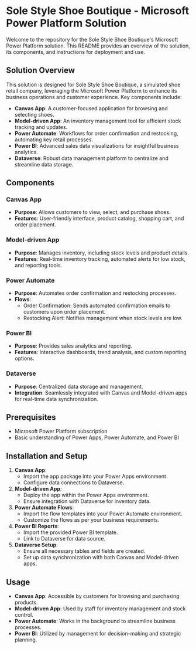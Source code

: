 # Sole Style Shoe Boutique - Microsoft Power Platform Solution

Welcome to the repository for the Sole Style Shoe Boutique's Microsoft Power Platform solution. This README provides an overview of the solution, its components, and instructions for deployment and use.

## Solution Overview

This solution is designed for Sole Style Shoe Boutique, a simulated shoe retail company, leveraging the Microsoft Power Platform to enhance its business operations and customer experience. Key components include:

- **Canvas App**: A customer-focused application for browsing and selecting shoes.
- **Model-driven App**: An inventory management tool for efficient stock tracking and updates.
- **Power Automate**: Workflows for order confirmation and restocking, automating key retail processes.
- **Power BI**: Advanced sales data visualizations for insightful business analytics.
- **Dataverse**: Robust data management platform to centralize and streamline data storage.

## Components

### Canvas App

- **Purpose**: Allows customers to view, select, and purchase shoes.
- **Features**: User-friendly interface, product catalog, shopping cart, and order placement.

### Model-driven App

- **Purpose**: Manages inventory, including stock levels and product details.
- **Features**: Real-time inventory tracking, automated alerts for low stock, and reporting tools.

### Power Automate

- **Purpose**: Automates order confirmation and restocking processes.
- **Flows**:
  - Order Confirmation: Sends automated confirmation emails to customers upon order placement.
  - Restocking Alert: Notifies management when stock levels are low.

### Power BI

- **Purpose**: Provides sales analytics and reporting.
- **Features**: Interactive dashboards, trend analysis, and custom reporting options.

### Dataverse

- **Purpose**: Centralized data storage and management.
- **Integration**: Seamlessly integrated with Canvas and Model-driven apps for real-time data synchronization.

## Prerequisites

- Microsoft Power Platform subscription
- Basic understanding of Power Apps, Power Automate, and Power BI

## Installation and Setup

1. **Canvas App**:
   - Import the app package into your Power Apps environment.
   - Configure data connections to Dataverse.
2. **Model-driven App**:
   - Deploy the app within the Power Apps environment.
   - Ensure integration with Dataverse for inventory data.
3. **Power Automate Flows**:
   - Import the flow templates into your Power Automate environment.
   - Customize the flows as per your business requirements.
4. **Power BI Reports**:
   - Import the provided Power BI template.
   - Link to Dataverse for data source.
5. **Dataverse Setup**:
   - Ensure all necessary tables and fields are created.
   - Set up data synchronization with both Canvas and Model-driven apps.

## Usage

- **Canvas App**: Accessible by customers for browsing and purchasing products.
- **Model-driven App**: Used by staff for inventory management and stock control.
- **Power Automate**: Works in the background to streamline business processes.
- **Power BI**: Utilized by management for decision-making and strategic planning.


